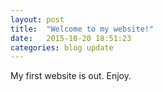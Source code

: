 ```yaml
---
layout: post
title:  "Welcome to my website!"
date:   2015-10-20 18:51:23
categories: blog update
---
```

My first website is out. Enjoy.